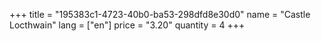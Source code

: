 +++
title = "195383c1-4723-40b0-ba53-298dfd8e30d0"
name = "Castle Locthwain"
lang = ["en"]
price = "3.20"
quantity = 4
+++
